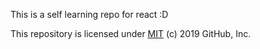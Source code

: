 This is a self learning repo for react :D

This repository is licensed under [MIT](../LICENSE) (c) 2019 GitHub, Inc.
